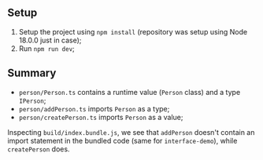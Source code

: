 ## Setup

1. Setup the project using `npm install` (repository was setup using Node 18.0.0 just in case);
2. Run `npm run dev`;

## Summary

- `person/Person.ts` contains a runtime value (`Person` class) and a type `IPerson`;
- `person/addPerson.ts` imports `Person` as a type;
- `person/createPerson.ts` imports `Person` as a value;

Inspecting `build/index.bundle.js`, we see that `addPerson` doesn't contain an import statement in the bundled code (same for `interface-demo`), while `createPerson` does.
